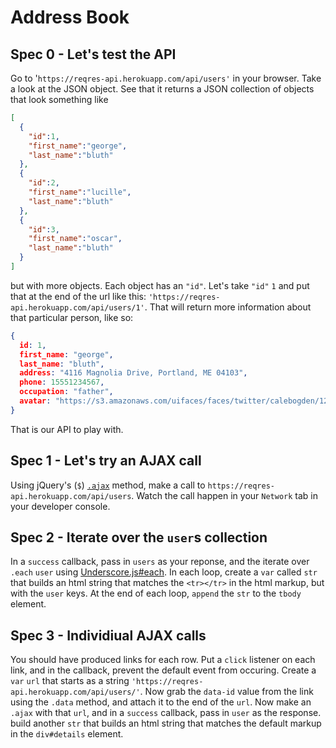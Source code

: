 # Address Book

## Spec 0 - Let's test the API
Go to '`https://reqres-api.herokuapp.com/api/users'` in your browser. Take a look at the JSON object. See that it returns a JSON collection of objects that look something like
```JSON
[
  {
    "id":1,
    "first_name":"george",
    "last_name":"bluth"
  },
  {
    "id":2,
    "first_name":"lucille",
    "last_name":"bluth"
  },
  {
    "id":3,
    "first_name":"oscar",
    "last_name":"bluth"
  }
]
```
but with more objects. Each object has an `"id"`. Let's take `"id"` `1` and put that at the end of the url like this:
`'https://reqres-api.herokuapp.com/api/users/1'`. That will return more information about that particular person, like so:
```JSON
{
  id: 1,
  first_name: "george",
  last_name: "bluth",
  address: "4116 Magnolia Drive, Portland, ME 04103",
  phone: 15551234567,
  occupation: "father",
  avatar: "https://s3.amazonaws.com/uifaces/faces/twitter/calebogden/128.jpg"
}
```

That is our API to play with.

## Spec 1 - Let's try an AJAX call
Using jQuery's (`$`) [`.ajax`](http://api.jquery.com/jquery.ajax/) method, make a call to `https://reqres-api.herokuapp.com/api/users`. Watch the call happen in your `Network` tab in your developer console. 

## Spec 2 - Iterate over the `user`s collection
In a `success` callback, pass in `users` as your reponse, and the iterate over `.each` `user` using [Underscore.js#each](http://underscorejs.org/#each). In each loop, create a `var` called `str` that builds an html string that matches the `<tr></tr>` in the html markup, but with the `user` keys. At the end of each loop, `append` the `str` to the `tbody` element.

## Spec 3 - Individiual AJAX calls
You should have produced links for each row. Put a `click` listener on each link, and in the callback, prevent the default event from occuring. Create a `var` `url` that starts as a string `'https://reqres-api.herokuapp.com/api/users/'`. Now grab the `data-id` value from the link using the `.data` method, and attach it to the end of the `url`. Now make an `.ajax` with that `url`, and in a `success` callback, pass in `user` as the response. build another `str` that builds an html string that matches the default markup in the `div#details` element.
